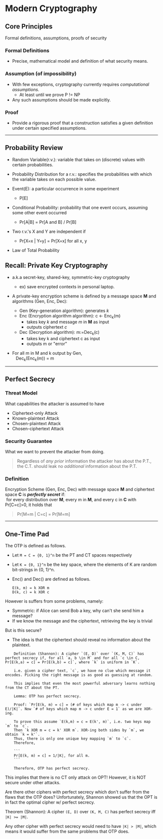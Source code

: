 # Modern Cryptography

## **Core Principles**
Formal definitions, assumptions, proofs of security

### Formal Definitions
- Precise, mathematical model and definition of what security means.

### Assumption (of impossibility)
- With few exceptions, cryptography currently requires *computational assumptions*.
    - At least until we prove P != NP
- Any such assumptions should be made explicitly.

### Proof
- Provide a rigorous proof that a construction satisfies a given definition under certain specified assumptions.

---
## **Probability Review**
- Random Variable(r.v.): variable that takes on (discrete) values with certain probabilities.
- Probability Distribution for a r.v.: specifies the probabilities with which the variable takes on each possible value.

- Event(E): a particular occurrence in some experiment
    - P[E]

- Conditional Probability: probability that one event occurs, assuming some other event occurred
    - Pr[A|B] = Pr[A and B] / Pr[B]

- Two r.v.'s X and Y are independent if
    - Pr[X=x | Y=y] = Pr[X=x] for all x, y

- Law of Total Probability


## **Recall: Private Key Cryptography**
- a.k.a secret-key, shared-key, symmetric-key cryptography
    - ex) save encrypted contexts in personal laptop.
- A private-key encryption scheme is defined by a message space __M__ and algorithms (Gen, Enc, Dec):
    - Gen (Key-generation algorithm): generates _k_
    - Enc (Encryption algorithm algorithm): c <- Enc<sub>k</sub>(m)
        - takes key _k_ and message _m_ in __M__ as input
        - outputs ciphertext _c_
    - Dec (Decryption algorithm): m:=Dec<sub>k</sub>(c)
        - takes key k and ciphertext c as input
        - outputs m or "error"

- For all m in M and k output by Gen,</br>
    &nbsp;&nbsp; Dec<sub>k</sub>(Enc<sub>k</sub>(m)) = m


---

## **Perfect Secrecy**

### **Threat Model**
What capabilities the attacker is assumed to have
- Ciphertext-only Attack
- Known-plaintext Attack
- Chosen-plaintext Attack
- Chosen-ciphertext Attack

### **Security Guarantee**
What we want to prevent the attacker from doing.
> Regardless of *any prior* information the attacker has about the P.T., the C.T. should leak no *additional* information about the P.T.

### **Definition**
Encryption Scheme (Gen, Enc, Dec) with message space **M** and ciphertext space **C** is __*perfectly secret*__ if: </br>
&nbsp;for every distribution over **M**, every m in **M**, and every c in **C** with Pr[C=c]>0, it holds that
> Pr[M=m | C=c]  = Pr[M=m]

---

## **One-Time Pad**
The OTP is defined as follows.
- Let `M = C = {0, 1}^n` be the PT and CT spaces respectively
- Let `K = {0, 1}^n` be the key space, where the elements of K are random bit-strings in {0, 1}^n.

- Enc() and Dec() are defined as follows.
    ```
    E(k, m) = k XOR m
    D(k, c) = k XOR c
    ```

However is suffers from some problems, namely:
  - Symmetric: if Alice can send Bob a key, why can't she send him a message?
  - If we know the message and the ciphertext, retrieving the key is trivial

But is this secure?

* The idea is that the ciphertext should reveal no information about the plaintext.
```
    Definition (Shannon): A cipher `(E, D)` over `(K, M, C)` has perfect secrecy if, for all `a, b \in M` and for all `c \in C, Pr[E(k,a) = c] = Pr[E(k,b) = c]`, where `k` is uniform in `K`.

    i.e. given a cipher text, `c`, we have no clue which message it encodes. Picking the right message is as good as guessing at random.

    This implies that even the most powerful adversary learns nothing from the CT about the PT.
```
```
    Lemma: OTP has perfect secrecy.
```
```
    Proof: `Pr[E(k, m) = c] = (# of keys which map m -> c under E)/|K|`. Now `# of keys which map m -> c under E = 1` as we are XOR-ing.

    To prove this assume `E(k,m) = c = E(k', m)`, i.e. two keys map `m` to `c`.
    Then `k XOR m = c = k' XOR m`. XOR-ing both sides by `m`, we obtain `k = k'`.
    Thus, there is only one unique key mapping `m` to `c`.
    Therefore,

    ```
    Pr[E(k, m) = c] = 1/|K|, for all m.
    ```

    Therefore, OTP has perfect secrecy.
```

This implies that there is no CT only attack on OPT! However, it is NOT secure under other attacks.

Are there other ciphers with perfect secrecy which don't suffer from the flaws that the OTP does? Unfortunately, Shannon showed us that the OPT is in fact the optimal cipher w/ perfect secrecy.

Theorem (Shannon): A cipher `(E, D)` over `(K, M, C)` has perfect secrecy iff `|K| >= |M|`.

Any other cipher with perfect secrecy would need to have `|K| > |M|`, which means it would suffer from the same problems that OTP does.

